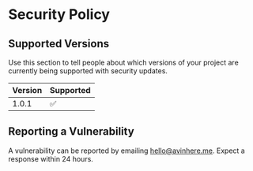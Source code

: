 # Security Policy

## Supported Versions

Use this section to tell people about which versions of your project are
currently being supported with security updates.

| Version | Supported          |
| ------- | ------------------ |
| 1.0.1   | :white_check_mark: |

## Reporting a Vulnerability

A vulnerability can be reported by emailing hello@avinhere.me. Expect a response within 24 hours.
